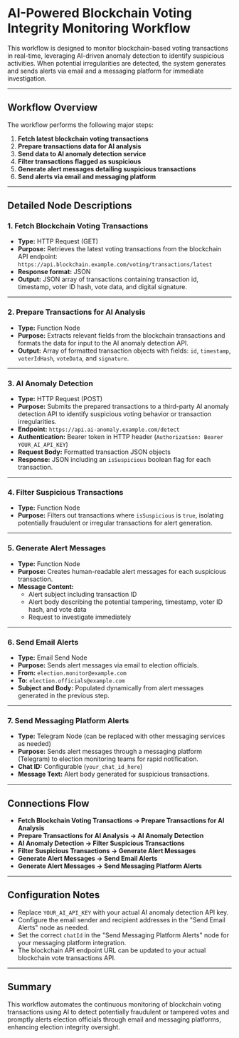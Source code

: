 # AI-Powered Blockchain Voting Integrity Monitoring Workflow

This workflow is designed to monitor blockchain-based voting transactions in real-time, leveraging AI-driven anomaly detection to identify suspicious activities. When potential irregularities are detected, the system generates and sends alerts via email and a messaging platform for immediate investigation.

---

## Workflow Overview

The workflow performs the following major steps:

1. **Fetch latest blockchain voting transactions**  
2. **Prepare transactions data for AI analysis**  
3. **Send data to AI anomaly detection service**  
4. **Filter transactions flagged as suspicious**  
5. **Generate alert messages detailing suspicious transactions**  
6. **Send alerts via email and messaging platform**

---

## Detailed Node Descriptions

### 1. Fetch Blockchain Voting Transactions

- **Type:** HTTP Request (GET)  
- **Purpose:** Retrieves the latest voting transactions from the blockchain API endpoint:  
  `https://api.blockchain.example.com/voting/transactions/latest`  
- **Response format:** JSON  
- **Output:** JSON array of transactions containing transaction id, timestamp, voter ID hash, vote data, and digital signature.

---

### 2. Prepare Transactions for AI Analysis

- **Type:** Function Node  
- **Purpose:** Extracts relevant fields from the blockchain transactions and formats the data for input to the AI anomaly detection API.  
- **Output:** Array of formatted transaction objects with fields: `id`, `timestamp`, `voterIdHash`, `voteData`, and `signature`.

---

### 3. AI Anomaly Detection

- **Type:** HTTP Request (POST)  
- **Purpose:** Submits the prepared transactions to a third-party AI anomaly detection API to identify suspicious voting behavior or transaction irregularities.  
- **Endpoint:** `https://api.ai-anomaly.example.com/detect`  
- **Authentication:** Bearer token in HTTP header (`Authorization: Bearer YOUR_AI_API_KEY`)  
- **Request Body:** Formatted transaction JSON objects  
- **Response:** JSON including an `isSuspicious` boolean flag for each transaction.

---

### 4. Filter Suspicious Transactions

- **Type:** Function Node  
- **Purpose:** Filters out transactions where `isSuspicious` is `true`, isolating potentially fraudulent or irregular transactions for alert generation.

---

### 5. Generate Alert Messages

- **Type:** Function Node  
- **Purpose:** Creates human-readable alert messages for each suspicious transaction.  
- **Message Content:**  
  - Alert subject including transaction ID  
  - Alert body describing the potential tampering, timestamp, voter ID hash, and vote data  
  - Request to investigate immediately

---

### 6. Send Email Alerts

- **Type:** Email Send Node  
- **Purpose:** Sends alert messages via email to election officials.  
- **From:** `election.monitor@example.com`  
- **To:** `election.officials@example.com`  
- **Subject and Body:** Populated dynamically from alert messages generated in the previous step.

---

### 7. Send Messaging Platform Alerts

- **Type:** Telegram Node (can be replaced with other messaging services as needed)  
- **Purpose:** Sends alert messages through a messaging platform (Telegram) to election monitoring teams for rapid notification.  
- **Chat ID:** Configurable (`your_chat_id_here`)  
- **Message Text:** Alert body generated for suspicious transactions.

---

## Connections Flow

- **Fetch Blockchain Voting Transactions → Prepare Transactions for AI Analysis**  
- **Prepare Transactions for AI Analysis → AI Anomaly Detection**  
- **AI Anomaly Detection → Filter Suspicious Transactions**  
- **Filter Suspicious Transactions → Generate Alert Messages**  
- **Generate Alert Messages → Send Email Alerts**  
- **Generate Alert Messages → Send Messaging Platform Alerts**

---

## Configuration Notes

- Replace `YOUR_AI_API_KEY` with your actual AI anomaly detection API key.  
- Configure the email sender and recipient addresses in the "Send Email Alerts" node as needed.  
- Set the correct `chatId` in the "Send Messaging Platform Alerts" node for your messaging platform integration.  
- The blockchain API endpoint URL can be updated to your actual blockchain vote transactions API.

---

## Summary

This workflow automates the continuous monitoring of blockchain voting transactions using AI to detect potentially fraudulent or tampered votes and promptly alerts election officials through email and messaging platforms, enhancing election integrity oversight.